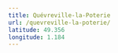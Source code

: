 ```yaml
---
title: Quévreville-la-Poterie
url: /quevreville-la-poterie/
latitude: 49.356
longitude: 1.184
---
```

